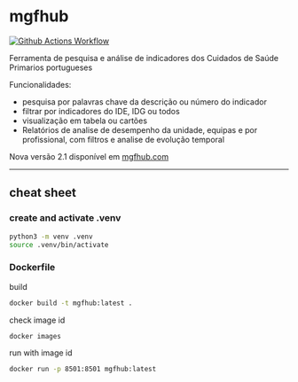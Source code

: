 # mgfhub

[![Github Actions Workflow](https://github.com/DiogoCarapito/mgfhub/actions/workflows/main.yaml/badge.svg)](https://github.com/DiogoCarapito/mgfhub/actions/workflows/main.yaml)

Ferramenta de pesquisa e análise de indicadores dos Cuidados de Saúde Primarios portugueses

Funcionalidades:

- pesquisa por palavras chave da descrição ou número do indicador
- filtrar por indicadores do IDE, IDG ou todos
- visualização em tabela ou cartões
- Relatórios de analise de desempenho da unidade, equipas e por profissional, com filtros e analise de evolução temporal

Nova versão 2.1 disponível em [mgfhub.com](mgfhub.com)

---

## cheat sheet

### create and activate .venv

```bash
python3 -m venv .venv
source .venv/bin/activate
```

### Dockerfile

build

```bash
docker build -t mgfhub:latest .
```

check image id

```bash
docker images
```

run with image id

```bash
docker run -p 8501:8501 mgfhub:latest
````
